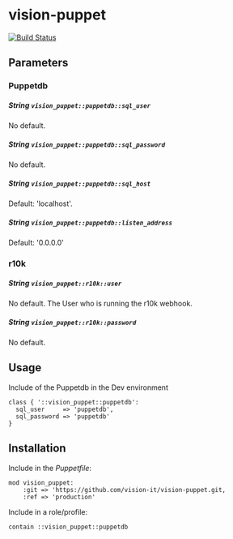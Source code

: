 # vision-puppet

[![Build Status](https://travis-ci.org/vision-it/vision-puppet.svg?branch=production)](https://travis-ci.org/vision-it/vision-puppet)

## Parameters

### Puppetdb
##### String `vision_puppet::puppetdb::sql_user`
No default.
##### String `vision_puppet::puppetdb::sql_password`
No default.
##### String `vision_puppet::puppetdb::sql_host`
Default: 'localhost'.
##### String `vision_puppet::puppetdb::listen_address`
Default: '0.0.0.0'

### r10k
##### String `vision_puppet::r10k::user`
No default. The User who is running the r10k webhook.
##### String `vision_puppet::r10k::password`
No default. 

## Usage
Include of the Puppetdb in the Dev environment
```puppet
class { '::vision_puppet::puppetdb':
  sql_user     => 'puppetdb',
  sql_password => 'puppetdb'
}
```

## Installation

Include in the *Puppetfile*:

```
mod vision_puppet:
    :git => 'https://github.com/vision-it/vision-puppet.git,
    :ref => 'production'
```

Include in a role/profile:

```puppet
contain ::vision_puppet::puppetdb
```

